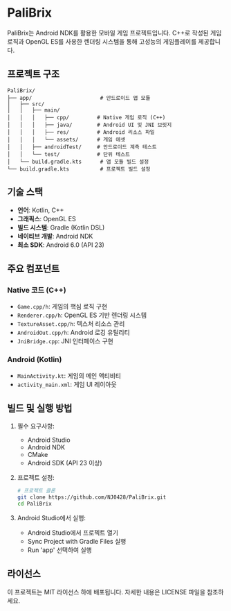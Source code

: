 # PaliBrix

PaliBrix는 Android NDK를 활용한 모바일 게임 프로젝트입니다. C++로 작성된 게임 로직과 OpenGL ES를 사용한 렌더링 시스템을 통해 고성능의 게임플레이를 제공합니다.

## 프로젝트 구조

```
PaliBrix/
├── app/                      # 안드로이드 앱 모듈
│   ├── src/
│   │   ├── main/
│   │   │   ├── cpp/         # Native 게임 로직 (C++)
│   │   │   ├── java/        # Android UI 및 JNI 브릿지
│   │   │   ├── res/         # Android 리소스 파일
│   │   │   └── assets/      # 게임 에셋
│   │   ├── androidTest/     # 안드로이드 계측 테스트
│   │   └── test/            # 단위 테스트
│   └── build.gradle.kts      # 앱 모듈 빌드 설정
└── build.gradle.kts          # 프로젝트 빌드 설정
```

## 기술 스택

- **언어**: Kotlin, C++
- **그래픽스**: OpenGL ES
- **빌드 시스템**: Gradle (Kotlin DSL)
- **네이티브 개발**: Android NDK
- **최소 SDK**: Android 6.0 (API 23)

## 주요 컴포넌트

### Native 코드 (C++)

- `Game.cpp/h`: 게임의 핵심 로직 구현
- `Renderer.cpp/h`: OpenGL ES 기반 렌더링 시스템
- `TextureAsset.cpp/h`: 텍스처 리소스 관리
- `AndroidOut.cpp/h`: Android 로깅 유틸리티
- `JniBridge.cpp`: JNI 인터페이스 구현

### Android (Kotlin)

- `MainActivity.kt`: 게임의 메인 액티비티
- `activity_main.xml`: 게임 UI 레이아웃

## 빌드 및 실행 방법

1. 필수 요구사항:

   - Android Studio
   - Android NDK
   - CMake
   - Android SDK (API 23 이상)

2. 프로젝트 설정:

   ```bash
   # 프로젝트 클론
   git clone https://github.com/NJ0428/PaliBrix.git
   cd PaliBrix
   ```

3. Android Studio에서 실행:
   - Android Studio에서 프로젝트 열기
   - Sync Project with Gradle Files 실행
   - Run 'app' 선택하여 실행

## 라이선스

이 프로젝트는 MIT 라이선스 하에 배포됩니다. 자세한 내용은 LICENSE 파일을 참조하세요.
